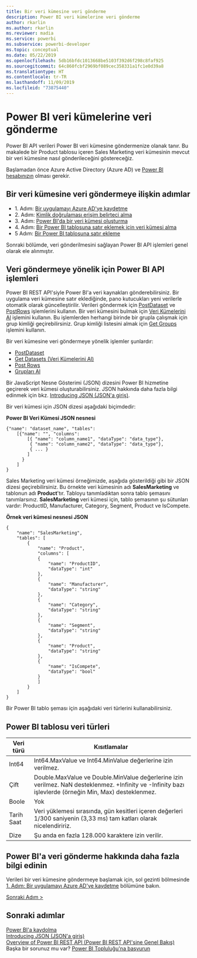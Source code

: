 ```yaml
---
title: Bir veri kümesine veri gönderme
description: Power BI veri kümelerine veri gönderme
author: rkarlin
ms.author: rkarlin
ms.reviewer: madia
ms.service: powerbi
ms.subservice: powerbi-developer
ms.topic: conceptual
ms.date: 05/22/2019
ms.openlocfilehash: 5db16bfdc1013668be5103f392d6f298c8faf925
ms.sourcegitcommit: 64c860fcbf2969bf089cec358331a1fc1e0d39a8
ms.translationtype: HT
ms.contentlocale: tr-TR
ms.lasthandoff: 11/09/2019
ms.locfileid: "73875440"
---
```

# <a name="push-data-into-a-power-bi-dataset"></a>Power BI veri kümelerine veri gönderme

Power BI API verileri Power BI veri kümesine göndermenize olanak tanır. Bu makalede bir Product tablosu içeren Sales Marketing veri kümesinin mevcut bir veri kümesine nasıl gönderileceğini göstereceğiz.

Başlamadan önce Azure Active Directory (Azure AD) ve [Power BI hesabınızın](create-an-azure-active-directory-tenant.md) olması gerekir.

## <a name="steps-to-push-data-into-a-dataset"></a>Bir veri kümesine veri göndermeye ilişkin adımlar

* 1\. Adım: [Bir uygulamayı Azure AD'ye kaydetme](walkthrough-push-data-register-app-with-azure-ad.md)
* 2\. Adım: [Kimlik doğrulaması erişim belirteci alma](walkthrough-push-data-get-token.md)
* 3\. Adım: [Power BI'da bir veri kümesi oluşturma](walkthrough-push-data-create-dataset.md)
* 4\. Adım: [Bir Power BI tablosuna satır eklemek için veri kümesi alma](walkthrough-push-data-get-datasets.md)
* 5 Adım: [Bir Power BI tablosuna satır ekleme](walkthrough-push-data-add-rows.md)

Sonraki bölümde, veri gönderilmesini sağlayan Power BI API işlemleri genel olarak ele alınmıştır.

## <a name="power-bi-api-operations-to-push-data"></a>Veri göndermeye yönelik için Power BI API işlemleri

Power BI REST API'siyle Power BI'a veri kaynakları gönderebilirsiniz. Bir uygulama veri kümesine satır eklediğinde, pano kutucukları yeni verilerle otomatik olarak güncelleştirilir. Verileri göndermek için [PostDataset](https://docs.microsoft.com/rest/api/power-bi/pushdatasets/datasets_postdataset) ve [PostRows](https://docs.microsoft.com/rest/api/power-bi/pushdatasets/datasets_postrows) işlemlerini kullanın. Bir veri kümesini bulmak için [Veri Kümelerini Al](https://docs.microsoft.com/rest/api/power-bi/datasets/getdatasets) işlemini kullanın. Bu işlemlerden herhangi birinde bir grupla çalışmak için grup kimliği geçirebilirsiniz. Grup kimliği listesini almak için [Get Groups](https://docs.microsoft.com/rest/api/power-bi/groups/getgroups) işlemini kullanın.

Bir veri kümesine veri göndermeye yönelik işlemler şunlardır:

* [PostDataset](https://docs.microsoft.com/rest/api/power-bi/pushdatasets/datasets_postdataset)
* [Get Datasets (Veri Kümelerini Al)](https://docs.microsoft.com/rest/api/power-bi/datasets/getdatasets)
* [Post Rows](https://docs.microsoft.com/rest/api/power-bi/pushdatasets/datasets_postrows)
* [Grupları Al](https://docs.microsoft.com/rest/api/power-bi/groups/getgroups)

Bir JavaScript Nesne Gösterimi (JSON) dizesini Power BI hizmetine geçirerek veri kümesi oluşturabilirsiniz. JSON hakkında daha fazla bilgi edinmek için bkz. [Introducing JSON (JSON'a giriş)](https://json.org/).

Bir veri kümesi için JSON dizesi aşağıdaki biçimdedir:

**Power BI Veri Kümesi JSON nesnesi**

    {"name": "dataset_name", "tables":
        [{"name": "", "columns":
            [{ "name": "column_name1", "dataType": "data_type"},
             { "name": "column_name2", "dataType": "data_type"},
             { ... }
            ]
          }
        ]
    }

Sales Marketing veri kümesi örneğimizde, aşağıda gösterildiği gibi bir JSON dizesi geçirebilirsiniz. Bu örnekte veri kümesinin adı **SalesMarketing** ve tablonun adı **Product**'tır. Tabloyu tanımladıktan sonra tablo şemasını tanımlarsınız. **SalesMarketing** veri kümesi için, tablo şemasının şu sütunları vardır: ProductID, Manufacturer, Category, Segment, Product ve IsCompete.

**Örnek veri kümesi nesnesi JSON**

    {
        "name": "SalesMarketing",
        "tables": [
            {
                "name": "Product",
                "columns": [
                {
                    "name": "ProductID",
                    "dataType": "int"
                },
                {
                    "name": "Manufacturer",
                    "dataType": "string"
                },
                {
                    "name": "Category",
                    "dataType": "string"
                },
                {
                    "name": "Segment",
                    "dataType": "string"
                },
                {
                    "name": "Product",
                    "dataType": "string"
                },
                {
                    "name": "IsCompete",
                    "dataType": "bool"
                }
                ]
            }
        ]
    }

Bir Power BI tablo şeması için aşağıdaki veri türlerini kullanabilirsiniz.

## <a name="power-bi-table-data-types"></a>Power BI tablosu veri türleri

| **Veri türü** | **Kısıtlamalar** |
| --- | --- |
| Int64 |Int64.MaxValue ve Int64.MinValue değerlerine izin verilmez. |
| Çift |Double.MaxValue ve Double.MinValue değerlerine izin verilmez. NaN desteklenmez. +Infinity ve -Infinity bazı işlevlerde (örneğin Min, Max) desteklenmez. |
| Boole |Yok |
| Tarih Saat |Veri yüklemesi sırasında, gün kesitleri içeren değerleri 1/300 saniyenin (3,33 ms) tam katları olarak nicelendiririz. |
| Dize |Şu anda en fazla 128.000 karaktere izin verilir. |

## <a name="learn-more-about-pushing-data-into-power-bi"></a>Power BI'a veri gönderme hakkında daha fazla bilgi edinin

Verileri bir veri kümesine göndermeye başlamak için, sol gezinti bölmesinde [1. Adım: Bir uygulamayı Azure AD'ye kaydetme](walkthrough-push-data-register-app-with-azure-ad.md) bölümüne bakın.

[Sonraki Adım >](walkthrough-push-data-register-app-with-azure-ad.md)

## <a name="next-steps"></a>Sonraki adımlar

[Power BI'a kaydolma](create-an-azure-active-directory-tenant.md)  
[Introducing JSON (JSON'a giriş)](https://json.org/)  
[Overview of Power BI REST API (Power BI REST API'sine Genel Bakış)](overview-of-power-bi-rest-api.md)  
Başka bir sorunuz mu var? [Power BI Topluluğu'na başvurun](https://community.powerbi.com/)
